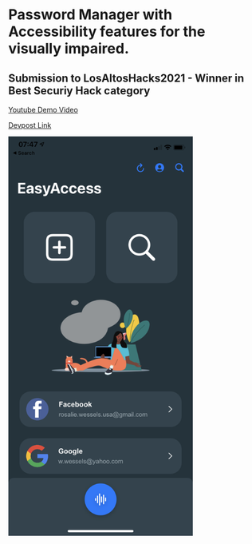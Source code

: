 # Password Manager with Accessibility features for the visually impaired.

## Submission to LosAltosHacks2021 - Winner in Best Securiy Hack category

[Youtube Demo Video](https://www.youtube.com/watch?v=enmTwlgRP9A)

[Devpost Link](https://devpost.com/software/easyaccess-the-accessible-password-manager?ref_content=user-portfolio&ref_feature=in_progress)

<img src="IMG_3946.PNG" alt="Screenshot of Main Screen" height="800"/>


